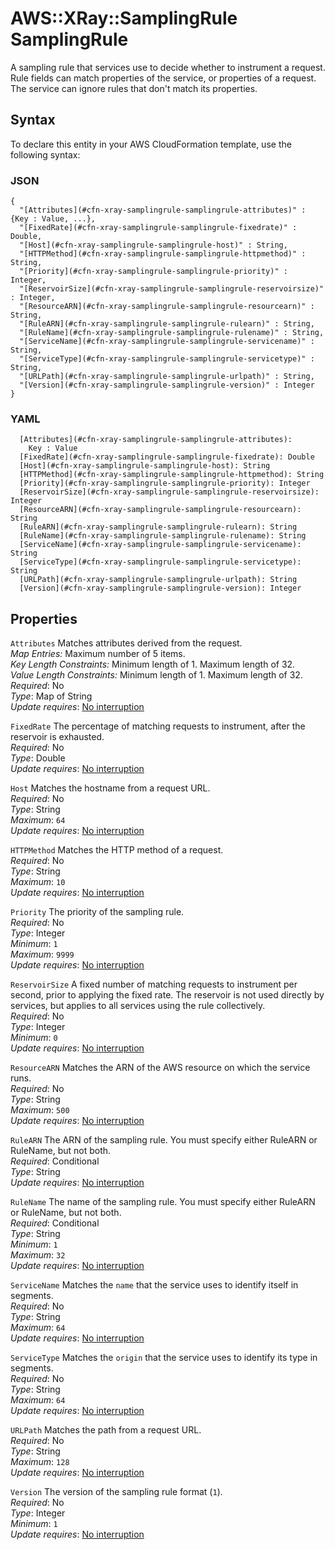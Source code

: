 # AWS::XRay::SamplingRule SamplingRule<a name="aws-properties-xray-samplingrule-samplingrule"></a>

A sampling rule that services use to decide whether to instrument a request\. Rule fields can match properties of the service, or properties of a request\. The service can ignore rules that don't match its properties\.

## Syntax<a name="aws-properties-xray-samplingrule-samplingrule-syntax"></a>

To declare this entity in your AWS CloudFormation template, use the following syntax:

### JSON<a name="aws-properties-xray-samplingrule-samplingrule-syntax.json"></a>

```
{
  "[Attributes](#cfn-xray-samplingrule-samplingrule-attributes)" : {Key : Value, ...},
  "[FixedRate](#cfn-xray-samplingrule-samplingrule-fixedrate)" : Double,
  "[Host](#cfn-xray-samplingrule-samplingrule-host)" : String,
  "[HTTPMethod](#cfn-xray-samplingrule-samplingrule-httpmethod)" : String,
  "[Priority](#cfn-xray-samplingrule-samplingrule-priority)" : Integer,
  "[ReservoirSize](#cfn-xray-samplingrule-samplingrule-reservoirsize)" : Integer,
  "[ResourceARN](#cfn-xray-samplingrule-samplingrule-resourcearn)" : String,
  "[RuleARN](#cfn-xray-samplingrule-samplingrule-rulearn)" : String,
  "[RuleName](#cfn-xray-samplingrule-samplingrule-rulename)" : String,
  "[ServiceName](#cfn-xray-samplingrule-samplingrule-servicename)" : String,
  "[ServiceType](#cfn-xray-samplingrule-samplingrule-servicetype)" : String,
  "[URLPath](#cfn-xray-samplingrule-samplingrule-urlpath)" : String,
  "[Version](#cfn-xray-samplingrule-samplingrule-version)" : Integer
}
```

### YAML<a name="aws-properties-xray-samplingrule-samplingrule-syntax.yaml"></a>

```
  [Attributes](#cfn-xray-samplingrule-samplingrule-attributes):
    Key : Value
  [FixedRate](#cfn-xray-samplingrule-samplingrule-fixedrate): Double
  [Host](#cfn-xray-samplingrule-samplingrule-host): String
  [HTTPMethod](#cfn-xray-samplingrule-samplingrule-httpmethod): String
  [Priority](#cfn-xray-samplingrule-samplingrule-priority): Integer
  [ReservoirSize](#cfn-xray-samplingrule-samplingrule-reservoirsize): Integer
  [ResourceARN](#cfn-xray-samplingrule-samplingrule-resourcearn): String
  [RuleARN](#cfn-xray-samplingrule-samplingrule-rulearn): String
  [RuleName](#cfn-xray-samplingrule-samplingrule-rulename): String
  [ServiceName](#cfn-xray-samplingrule-samplingrule-servicename): String
  [ServiceType](#cfn-xray-samplingrule-samplingrule-servicetype): String
  [URLPath](#cfn-xray-samplingrule-samplingrule-urlpath): String
  [Version](#cfn-xray-samplingrule-samplingrule-version): Integer
```

## Properties<a name="aws-properties-xray-samplingrule-samplingrule-properties"></a>

`Attributes` <a name="cfn-xray-samplingrule-samplingrule-attributes"></a>
Matches attributes derived from the request\.  
_Map Entries:_ Maximum number of 5 items\.  
_Key Length Constraints:_ Minimum length of 1\. Maximum length of 32\.  
_Value Length Constraints:_ Minimum length of 1\. Maximum length of 32\.  
_Required_: No  
_Type_: Map of String  
_Update requires_: [No interruption](https://docs.aws.amazon.com/AWSCloudFormation/latest/UserGuide/using-cfn-updating-stacks-update-behaviors.html#update-no-interrupt)

`FixedRate` <a name="cfn-xray-samplingrule-samplingrule-fixedrate"></a>
The percentage of matching requests to instrument, after the reservoir is exhausted\.  
_Required_: No  
_Type_: Double  
_Update requires_: [No interruption](https://docs.aws.amazon.com/AWSCloudFormation/latest/UserGuide/using-cfn-updating-stacks-update-behaviors.html#update-no-interrupt)

`Host` <a name="cfn-xray-samplingrule-samplingrule-host"></a>
Matches the hostname from a request URL\.  
_Required_: No  
_Type_: String  
_Maximum_: `64`  
_Update requires_: [No interruption](https://docs.aws.amazon.com/AWSCloudFormation/latest/UserGuide/using-cfn-updating-stacks-update-behaviors.html#update-no-interrupt)

`HTTPMethod` <a name="cfn-xray-samplingrule-samplingrule-httpmethod"></a>
Matches the HTTP method of a request\.  
_Required_: No  
_Type_: String  
_Maximum_: `10`  
_Update requires_: [No interruption](https://docs.aws.amazon.com/AWSCloudFormation/latest/UserGuide/using-cfn-updating-stacks-update-behaviors.html#update-no-interrupt)

`Priority` <a name="cfn-xray-samplingrule-samplingrule-priority"></a>
The priority of the sampling rule\.  
_Required_: No  
_Type_: Integer  
_Minimum_: `1`  
_Maximum_: `9999`  
_Update requires_: [No interruption](https://docs.aws.amazon.com/AWSCloudFormation/latest/UserGuide/using-cfn-updating-stacks-update-behaviors.html#update-no-interrupt)

`ReservoirSize` <a name="cfn-xray-samplingrule-samplingrule-reservoirsize"></a>
A fixed number of matching requests to instrument per second, prior to applying the fixed rate\. The reservoir is not used directly by services, but applies to all services using the rule collectively\.  
_Required_: No  
_Type_: Integer  
_Minimum_: `0`  
_Update requires_: [No interruption](https://docs.aws.amazon.com/AWSCloudFormation/latest/UserGuide/using-cfn-updating-stacks-update-behaviors.html#update-no-interrupt)

`ResourceARN` <a name="cfn-xray-samplingrule-samplingrule-resourcearn"></a>
Matches the ARN of the AWS resource on which the service runs\.  
_Required_: No  
_Type_: String  
_Maximum_: `500`  
_Update requires_: [No interruption](https://docs.aws.amazon.com/AWSCloudFormation/latest/UserGuide/using-cfn-updating-stacks-update-behaviors.html#update-no-interrupt)

`RuleARN` <a name="cfn-xray-samplingrule-samplingrule-rulearn"></a>
The ARN of the sampling rule\. You must specify either RuleARN or RuleName, but not both\.  
_Required_: Conditional  
_Type_: String  
_Update requires_: [No interruption](https://docs.aws.amazon.com/AWSCloudFormation/latest/UserGuide/using-cfn-updating-stacks-update-behaviors.html#update-no-interrupt)

`RuleName` <a name="cfn-xray-samplingrule-samplingrule-rulename"></a>
The name of the sampling rule\. You must specify either RuleARN or RuleName, but not both\.  
_Required_: Conditional  
_Type_: String  
_Minimum_: `1`  
_Maximum_: `32`  
_Update requires_: [No interruption](https://docs.aws.amazon.com/AWSCloudFormation/latest/UserGuide/using-cfn-updating-stacks-update-behaviors.html#update-no-interrupt)

`ServiceName` <a name="cfn-xray-samplingrule-samplingrule-servicename"></a>
Matches the `name` that the service uses to identify itself in segments\.  
_Required_: No  
_Type_: String  
_Maximum_: `64`  
_Update requires_: [No interruption](https://docs.aws.amazon.com/AWSCloudFormation/latest/UserGuide/using-cfn-updating-stacks-update-behaviors.html#update-no-interrupt)

`ServiceType` <a name="cfn-xray-samplingrule-samplingrule-servicetype"></a>
Matches the `origin` that the service uses to identify its type in segments\.  
_Required_: No  
_Type_: String  
_Maximum_: `64`  
_Update requires_: [No interruption](https://docs.aws.amazon.com/AWSCloudFormation/latest/UserGuide/using-cfn-updating-stacks-update-behaviors.html#update-no-interrupt)

`URLPath` <a name="cfn-xray-samplingrule-samplingrule-urlpath"></a>
Matches the path from a request URL\.  
_Required_: No  
_Type_: String  
_Maximum_: `128`  
_Update requires_: [No interruption](https://docs.aws.amazon.com/AWSCloudFormation/latest/UserGuide/using-cfn-updating-stacks-update-behaviors.html#update-no-interrupt)

`Version` <a name="cfn-xray-samplingrule-samplingrule-version"></a>
The version of the sampling rule format \(`1`\)\.  
_Required_: No  
_Type_: Integer  
_Minimum_: `1`  
_Update requires_: [No interruption](https://docs.aws.amazon.com/AWSCloudFormation/latest/UserGuide/using-cfn-updating-stacks-update-behaviors.html#update-no-interrupt)
